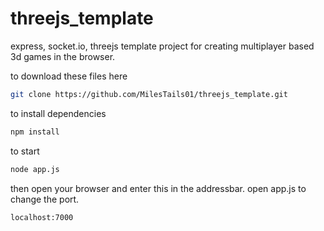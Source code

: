# threejs_template
express, socket.io, threejs template project for creating multiplayer based 3d games in the browser.

to download these files here

```bash
git clone https://github.com/MilesTails01/threejs_template.git
```

to install dependencies

```bash
npm install
```

to start

```bash
node app.js
```

then open your browser and enter this in the addressbar.
open app.js to change the port.

```bash
localhost:7000
```